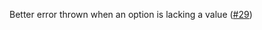 Better error thrown when an option is lacking a value ([#29](https://github.com/iffy/nim-argparse/issues/29))
